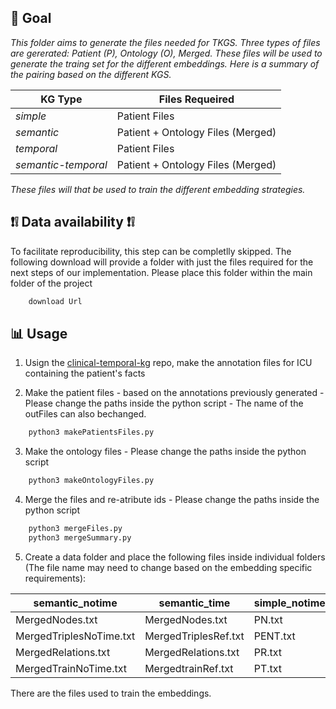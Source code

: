 ## 🎯 Goal
_This folder aims to generate the files needed for TKGS. Three types of files are gererated: Patient (P), Ontology (O), Merged. These files will be used to generate the traing set for the different embeddings. Here is a summary of the pairing based on the different KGS._

| KG Type | Files Requeired 
|-----------|-----------|
| _simple_ | Patient Files | 
| _semantic_ | Patient + Ontology Files (Merged)| 
| _temporal_ | Patient Files|
| _semantic-temporal_| Patient + Ontology Files (Merged)|

_These files will that be used to train the different embedding strategies._

## **❗️❕ Data availability ❗️❕**

To facilitate reproducibility, this step can be completlly skipped. The following download will provide a folder with just the files required for the next steps of our implementation. Please place this folder within the main folder of the project

````python
    download Url
````

## **📊 Usage**

1. Usign the [clinical-temporal-kg](https://github.com/liseda-lab/clinical-temporal-kg.git) repo, make the annotation files for ICU containing the patient's facts

2. Make the patient files - based on the annotations previously generated -  Please change the paths inside the python script - The name of the outFiles can also bechanged.
````python
    python3 makePatientsFiles.py
````

3. Make the ontology files - Please change the paths inside the python script
````python
    python3 makeOntologyFiles.py
````

4. Merge the files and re-atribute ids - Please change the paths inside the python script
````python
    python3 mergeFiles.py
    python3 mergeSummary.py
````

5. Create a data folder and place the following files inside individual folders (The file name may need to change based on the embedding specific requirements):

| semantic_notime | semantic_time | simple_notime | simple_time 
|-----------|-----------|-----------|-----------|
| MergedNodes.txt| MergedNodes.txt | PN.txt| PN.txt|
| MergedTriplesNoTime.txt | MergedTriplesRef.txt | PENT.txt| PREF.txt|
| MergedRelations.txt | MergedRelations.txt | PR.txt| PR.txt|
| MergedTrainNoTime.txt| MergedtrainRef.txt | PT.txt| PREFT.txt|

There are the files used to train the embeddings.